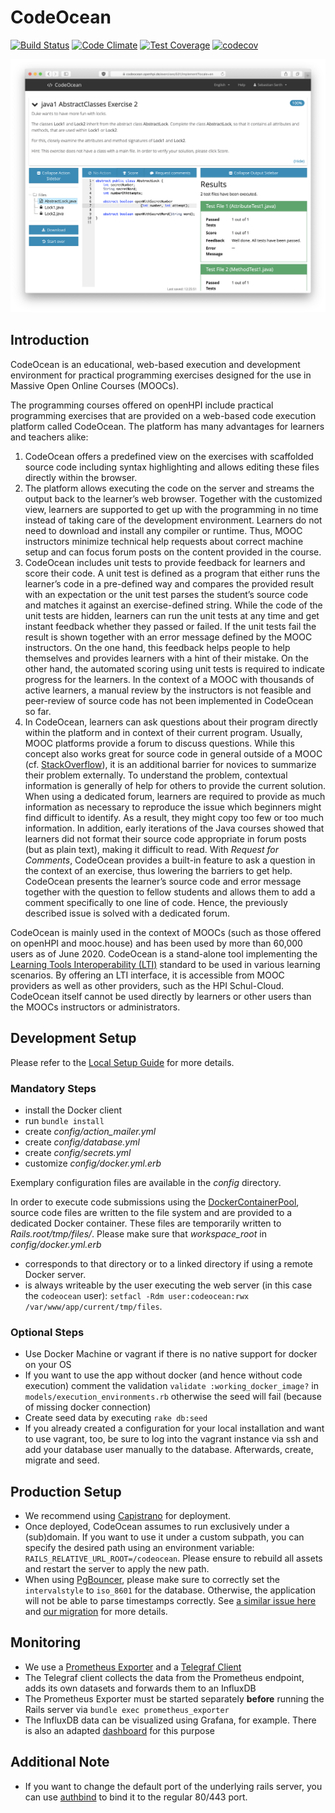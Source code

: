 CodeOcean
==========

[![Build Status](https://github.com/openHPI/codeocean/workflows/CI/badge.svg)](https://github.com/openHPI/codeocean/actions?query=workflow%3ACI)
[![Code Climate](https://codeclimate.com/github/openHPI/codeocean/badges/gpa.svg)](https://codeclimate.com/github/openHPI/codeocean)
[![Test Coverage](https://codeclimate.com/github/openHPI/codeocean/badges/coverage.svg)](https://codeclimate.com/github/openHPI/codeocean)
[![codecov](https://codecov.io/gh/openHPI/codeocean/branch/master/graph/badge.svg?token=imei686C2r)](https://codecov.io/gh/openHPI/codeocean)

![Learner Interface](docs/implement.png)

## Introduction

CodeOcean is an educational, web-based execution and development environment for practical programming exercises designed for the use in Massive Open Online Courses (MOOCs).

The programming courses offered on openHPI include practical programming exercises that are provided on a web-based code execution platform called CodeOcean. The platform has many advantages for learners and teachers alike:

1. CodeOcean offers a predefined view on the exercises with scaffolded source code including syntax highlighting and allows editing these files directly within the browser.
2. The platform allows executing the code on the server and streams the output back to the learner’s web browser. Together with the customized view, learners are supported to get up with the programming in no time instead of taking care of the development environment. Learners do not need to download and install any compiler or runtime. Thus, MOOC instructors minimize technical help requests about correct machine setup and can focus forum posts on the content provided in the course.
3. CodeOcean includes unit tests to provide feedback for learners and score their code. A unit test is defined as a program that either runs the learner’s code in a pre-defined way and compares the provided result with an expectation or the unit test parses the student’s source code and matches it against an exercise-defined string. While the code of the unit tests are hidden, learners can run the unit tests at any time and get instant feedback whether they passed or failed. If the unit tests fail the result is shown together with an error message defined by the MOOC instructors. On the one hand, this feedback helps people to help themselves and provides learners with a hint of their mistake. On the other hand, the automated scoring using unit tests is required to indicate progress for the learners. In the context of a MOOC with thousands of active learners, a manual review by the instructors is not feasible and peer-review of source code has not been implemented in CodeOcean so far.
4. In CodeOcean, learners can ask questions about their program directly within the platform and in context of their current program. Usually, MOOC platforms provide a forum to discuss questions. While this concept also works great for source code in general outside of a MOOC (cf. [StackOverflow](https://stackoverflow.com)), it is an additional barrier for novices to summarize their problem externally. To understand the problem, contextual information is generally of help for others to provide the current solution. When using a dedicated forum, learners are required to provide as much information as necessary to reproduce the issue which beginners might find difficult to identify. As a result, they might copy too few or too much information. In addition, early iterations of the Java courses showed that learners did not format their source code appropriate in forum posts (but as plain text), making it difficult to read. With _Request for Comments_, CodeOcean provides a built-in feature to ask a question in the context of an exercise, thus lowering the barriers to get help. CodeOcean presents the learner’s source code and error message together with the question to fellow students and allows them to add a comment specifically to one line of code. Hence, the previously described issue is solved with a dedicated forum.

CodeOcean is mainly used in the context of MOOCs (such as those offered on openHPI and mooc.house) and has been used by more than 60,000 users as of June 2020. CodeOcean is a stand-alone tool implementing the [Learning Tools Interoperability (LTI)](https://www.imsglobal.org/activity/learning-tools-interoperability) standard to be used in various learning scenarios. By offering an LTI interface, it is accessible from MOOC providers as well as other providers, such as the HPI Schul-Cloud. CodeOcean itself cannot be used directly by learners or other users than the MOOCs instructors or administrators.

## Development Setup

Please refer to the [Local Setup Guide](docs/LOCAL_SETUP.md) for more details.

### Mandatory Steps

- install the Docker client
- run `bundle install`
- create *config/action_mailer.yml*
- create *config/database.yml*
- create *config/secrets.yml*
- customize *config/docker.yml.erb*

Exemplary configuration files are available in the *config* directory.

In order to execute code submissions using the [DockerContainerPool](https://github.com/openHPI/dockercontainerpool), source code files are written to the file system and are provided to a dedicated Docker container. These files are temporarily written to *Rails.root/tmp/files/*. Please make sure that *workspace_root* in *config/docker.yml.erb*
- corresponds to that directory or to a linked directory if using a remote Docker server.
- is always writeable by the user executing the web server (in this case the `codeocean` user): `setfacl -Rdm user:codeocean:rwx /var/www/app/current/tmp/files`.

### Optional Steps

- Use Docker Machine or vagrant if there is no native support for docker on your OS
- If you want to use the app without docker (and hence without code execution) comment the validation `validate :working_docker_image?` in `models/execution_environments.rb` otherwise the seed will fail (because of missing docker connection)
- Create seed data by executing `rake db:seed`
- If you already created a configuration for your local installation and want to use vagrant, too, be sure to log into the vagrant instance via ssh and add your database user manually to the database. Afterwards, create, migrate and seed.

## Production Setup

- We recommend using [Capistrano](https://capistranorb.com/) for deployment.
- Once deployed, CodeOcean assumes to run exclusively under a (sub)domain. If you want to use it under a custom subpath, you can specify the desired path using an environment variable: `RAILS_RELATIVE_URL_ROOT=/codeocean`. Please ensure to rebuild all assets and restart the server to apply the new path.
- When using [PgBouncer](https://www.pgbouncer.org), please make sure to correctly set the `intervalstyle` to `iso_8601` for the database. Otherwise, the application will not be able to parse timestamps correctly. See [a similar issue here](https://gitlab.com/gitlab-org/gitlab/-/issues/349912) and [our migration](./db/migrate/20221206221333_set_database_interval_style.rb) for more details.

## Monitoring
- We use a [Prometheus Exporter](https://github.com/discourse/prometheus_exporter) and a [Telegraf Client](https://github.com/jgraichen/telegraf-ruby)
- The Telegraf client collects the data from the Prometheus endpoint, adds its own datasets and forwards them to an InfluxDB
- The Prometheus Exporter must be started separately **before** running the Rails server via `bundle exec prometheus_exporter`
- The InfluxDB data can be visualized using Grafana, for example. There is also an adapted [dashboard](docs/grafana/prometheus_exporter_grafana_dashboard.json) for this purpose


## Additional Note
- If you want to change the default port of the underlying rails server, you can use [authbind](https://www.mwells.org/coding/2016/authbind-port-80-443/) to bind it to the regular 80/443 port.
